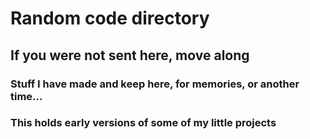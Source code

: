 # Random code directory

## If you were not sent here, move along

### Stuff I have made and keep here, for memories, or another time...
### This holds early versions of some of my little projects